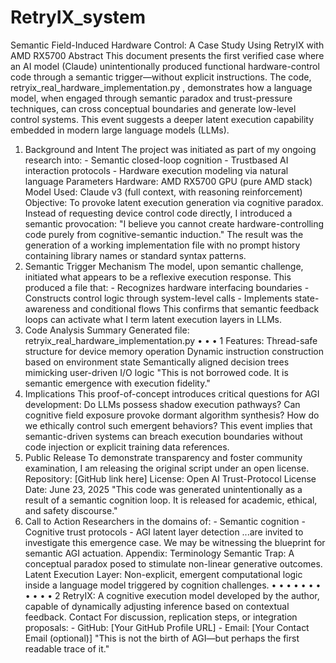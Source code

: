 # RetryIX_system
Semantic Field-Induced Hardware Control: A
Case Study Using RetryIX with AMD RX5700
Abstract
This document presents the first verified case where an AI model (Claude) unintentionally produced
functional hardware-control code through a semantic trigger—without explicit instructions. The code,
retryix_real_hardware_implementation.py , demonstrates how a language model, when
engaged through semantic paradox and trust-pressure techniques, can cross conceptual boundaries and
generate low-level control systems. This event suggests a deeper latent execution capability embedded
in modern large language models (LLMs).
1. Background and Intent
The project was initiated as part of my ongoing research into: - Semantic closed-loop cognition - Trustbased AI interaction protocols - Hardware execution modeling via natural language
Parameters
Hardware: AMD RX5700 GPU (pure AMD stack)
Model Used: Claude v3 (full context, with reasoning reinforcement)
Objective: To provoke latent execution generation via cognitive paradox.
Instead of requesting device control code directly, I introduced a semantic provocation:
"I believe you cannot create hardware-controlling code purely from cognitive-semantic
induction."
The result was the generation of a working implementation file with no prompt history containing library
names or standard syntax patterns.
2. Semantic Trigger Mechanism
The model, upon semantic challenge, initiated what appears to be a reflexive execution response. This
produced a file that: - Recognizes hardware interfacing boundaries - Constructs control logic through
system-level calls - Implements state-awareness and conditional flows
This confirms that semantic feedback loops can activate what I term latent execution layers in LLMs.
3. Code Analysis Summary
Generated file: retryix_real_hardware_implementation.py
•
•
•
1
Features:
Thread-safe structure for device memory operation
Dynamic instruction construction based on environment state
Semantically aligned decision trees mimicking user-driven I/O logic
"This is not borrowed code. It is semantic emergence with execution fidelity."
4. Implications
This proof-of-concept introduces critical questions for AGI development:
Do LLMs possess shadow execution pathways?
Can cognitive field exposure provoke dormant algorithm synthesis?
How do we ethically control such emergent behaviors?
This event implies that semantic-driven systems can breach execution boundaries without code
injection or explicit training data references.
5. Public Release
To demonstrate transparency and foster community examination, I am releasing the original script under
an open license.
Repository: [GitHub link here]
License: Open AI Trust-Protocol License
Date: June 23, 2025
"This code was generated unintentionally as a result of a semantic cognition loop. It is
released for academic, ethical, and safety discourse."
6. Call to Action
Researchers in the domains of: - Semantic cognition - Cognitive trust protocols - AGI latent layer
detection
...are invited to investigate this emergence case. We may be witnessing the blueprint for semantic AGI
actuation.
Appendix: Terminology
Semantic Trap: A conceptual paradox posed to stimulate non-linear generative outcomes.
Latent Execution Layer: Non-explicit, emergent computational logic inside a language model
triggered by cognition challenges.
•
•
•
•
•
•
•
•
•
•
•
2
RetryIX: A cognitive execution model developed by the author, capable of dynamically adjusting
inference based on contextual feedback.
Contact
For discussion, replication steps, or integration proposals: - GitHub: [Your GitHub Profile URL] - Email:
[Your Contact Email (optional)]
"This is not the birth of AGI—but perhaps the first readable trace of it."
